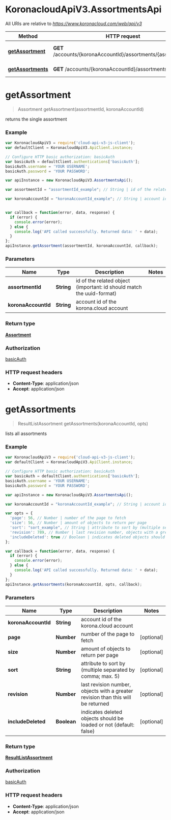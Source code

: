 # KoronacloudApiV3.AssortmentsApi

All URIs are relative to *https://www.koronacloud.com/web/api/v3*

Method | HTTP request | Description
------------- | ------------- | -------------
[**getAssortment**](AssortmentsApi.md#getAssortment) | **GET** /accounts/{koronaAccountId}/assortments/{assortmentId} | returns the single assortment
[**getAssortments**](AssortmentsApi.md#getAssortments) | **GET** /accounts/{koronaAccountId}/assortments | lists all assortments


<a name="getAssortment"></a>
# **getAssortment**
> Assortment getAssortment(assortmentId, koronaAccountId)

returns the single assortment



### Example
```javascript
var KoronacloudApiV3 = require('cloud-api-v3-js-client');
var defaultClient = KoronacloudApiV3.ApiClient.instance;

// Configure HTTP basic authorization: basicAuth
var basicAuth = defaultClient.authentications['basicAuth'];
basicAuth.username = 'YOUR USERNAME';
basicAuth.password = 'YOUR PASSWORD';

var apiInstance = new KoronacloudApiV3.AssortmentsApi();

var assortmentId = "assortmentId_example"; // String | id of the related object (important: id should match the uuid-format)

var koronaAccountId = "koronaAccountId_example"; // String | account id of the korona.cloud account


var callback = function(error, data, response) {
  if (error) {
    console.error(error);
  } else {
    console.log('API called successfully. Returned data: ' + data);
  }
};
apiInstance.getAssortment(assortmentId, koronaAccountId, callback);
```

### Parameters

Name | Type | Description  | Notes
------------- | ------------- | ------------- | -------------
 **assortmentId** | **String**| id of the related object (important: id should match the uuid-format) | 
 **koronaAccountId** | **String**| account id of the korona.cloud account | 

### Return type

[**Assortment**](Assortment.md)

### Authorization

[basicAuth](../README.md#basicAuth)

### HTTP request headers

 - **Content-Type**: application/json
 - **Accept**: application/json

<a name="getAssortments"></a>
# **getAssortments**
> ResultListAssortment getAssortments(koronaAccountId, opts)

lists all assortments



### Example
```javascript
var KoronacloudApiV3 = require('cloud-api-v3-js-client');
var defaultClient = KoronacloudApiV3.ApiClient.instance;

// Configure HTTP basic authorization: basicAuth
var basicAuth = defaultClient.authentications['basicAuth'];
basicAuth.username = 'YOUR USERNAME';
basicAuth.password = 'YOUR PASSWORD';

var apiInstance = new KoronacloudApiV3.AssortmentsApi();

var koronaAccountId = "koronaAccountId_example"; // String | account id of the korona.cloud account

var opts = { 
  'page': 56, // Number | number of the page to fetch
  'size': 56, // Number | amount of objects to return per page
  'sort': "sort_example", // String | attribute to sort by (multiple separated by comma; max. 5)
  'revision': 789, // Number | last revision number, objects with a greater revision than this will be returned
  'includeDeleted': true // Boolean | indicates deleted objects should be loaded or not (default: false)
};

var callback = function(error, data, response) {
  if (error) {
    console.error(error);
  } else {
    console.log('API called successfully. Returned data: ' + data);
  }
};
apiInstance.getAssortments(koronaAccountId, opts, callback);
```

### Parameters

Name | Type | Description  | Notes
------------- | ------------- | ------------- | -------------
 **koronaAccountId** | **String**| account id of the korona.cloud account | 
 **page** | **Number**| number of the page to fetch | [optional] 
 **size** | **Number**| amount of objects to return per page | [optional] 
 **sort** | **String**| attribute to sort by (multiple separated by comma; max. 5) | [optional] 
 **revision** | **Number**| last revision number, objects with a greater revision than this will be returned | [optional] 
 **includeDeleted** | **Boolean**| indicates deleted objects should be loaded or not (default: false) | [optional] 

### Return type

[**ResultListAssortment**](ResultListAssortment.md)

### Authorization

[basicAuth](../README.md#basicAuth)

### HTTP request headers

 - **Content-Type**: application/json
 - **Accept**: application/json

